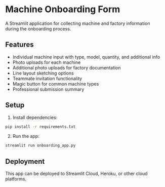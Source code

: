 # Machine Onboarding Form

A Streamlit application for collecting machine and factory information during the onboarding process.

## Features

- Individual machine input with type, model, quantity, and additional info
- Photo uploads for each machine
- Additional photo uploads for factory documentation
- Line layout sketching options
- Teammate invitation functionality
- Magic button for common machine types
- Professional submission summary

## Setup

1. Install dependencies:
```bash
pip install -r requirements.txt
```

2. Run the app:
```bash
streamlit run onboarding_app.py
```

## Deployment

This app can be deployed to Streamlit Cloud, Heroku, or other cloud platforms. 